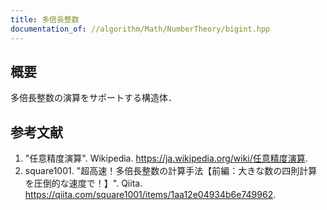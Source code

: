 ```yaml
---
title: 多倍長整数
documentation_of: //algorithm/Math/NumberTheory/bigint.hpp
---
```



## 概要

多倍長整数の演算をサポートする構造体．


## 参考文献

1. "任意精度演算". Wikipedia. <https://ja.wikipedia.org/wiki/任意精度演算>.
1. square1001. "超高速！多倍長整数の計算手法【前編：大きな数の四則計算を圧倒的な速度で！】". Qiita. <https://qiita.com/square1001/items/1aa12e04934b6e749962>.
